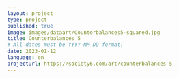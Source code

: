 ```yaml
---
layout: project
type: project
published: true
image: images/dataart/Counterbalances5-squared.jpg
title: Counterbalances 5
# All dates must be YYYY-MM-DD format!
date: 2023-01-12
language: en
projecturl: https://society6.com/art/counterbalances-5
---
```


